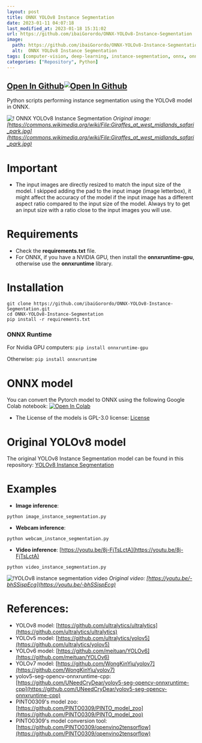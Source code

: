 ```yaml
---
layout: post
title: ONNX YOLOv8 Instance Segmentation
date: 2023-01-11 04:07:18 
last_modified_at: 2023-01-18 15:31:02 
url: https://github.com/ibaiGorordo/ONNX-YOLOv8-Instance-Segmentation
image:
  path: https://github.com/ibaiGorordo/ONNX-YOLOv8-Instance-Segmentation/raw/main/doc/img/detected_objects.jpg
  alt:  ONNX YOLOv8 Instance Segmentation
tags: [computer-vision, deep-learning, instance-segmentation, onnx, onnxruntime, opencv, segmentation, yolov8, python]
categories: ["Repository", Python]
---
```


## [Open In Github](https://github.com/ibaiGorordo/ONNX-YOLOv8-Instance-Segmentation)[![Open In Github](https://icons-for-free.com/download-icon-part+1+github-1320568339880199515_0.svg)](https://github.com/ibaiGorordo/ONNX-YOLOv8-Instance-Segmentation)

 Python scripts performing instance segmentation using the YOLOv8 model in ONNX.

![! ONNX YOLOv8 Instance Segmentation](https://github.com/ibaiGorordo/ONNX-YOLOv8-Instance-Segmentation/raw/main/doc/img/detected_objects.jpg)
*Original image: [https://commons.wikimedia.org/wiki/File:Giraffes_at_west_midlands_safari_park.jpg](https://commons.wikimedia.org/wiki/File:Giraffes_at_west_midlands_safari_park.jpg)*

# Important
- The input images are directly resized to match the input size of the model. I skipped adding the pad to the input image (image letterbox), it might affect the accuracy of the model if the input image has a different aspect ratio compared to the input size of the model. Always try to get an input size with a ratio close to the input images you will use.

# Requirements

 * Check the **requirements.txt** file.
 * For ONNX, if you have a NVIDIA GPU, then install the **onnxruntime-gpu**, otherwise use the **onnxruntime** library.

# Installation
```
git clone https://github.com/ibaiGorordo/ONNX-YOLOv8-Instance-Segmentation.git
cd ONNX-YOLOv8-Instance-Segmentation
pip install -r requirements.txt
```
### ONNX Runtime
For Nvidia GPU computers:
`pip install onnxruntime-gpu`

Otherwise:
`pip install onnxruntime`

# ONNX model
You can convert the Pytorch model to ONNX using the following Google Colab notebook:  [![Open In Colab](https://colab.research.google.com/assets/colab-badge.svg)](https://colab.research.google.com/drive/1oDEKz8FUCXtW-REhWy5N__PgTPjt3jm9?usp=sharing)
- The License of the models is GPL-3.0 license: [License](https://github.com/ultralytics/ultralytics/blob/master/LICENSE)

# Original YOLOv8 model
The original YOLOv8 Instance Segmentation model can be found in this repository: [YOLOv8 Instance Segmentation](https://github.com/ultralytics/ultralytics)

# Examples

 * **Image inference**:
 ```
 python image_instance_segmentation.py
 ```

 * **Webcam inference**:
 ```
 python webcam_instance_segmentation.py
 ```

 * **Video inference**: [https://youtu.be/8j-FjTsLctA](https://youtu.be/8j-FjTsLctA)
 ```
 python video_instance_segmentation.py
 ```
 ![!YOLOv8 instance segmentation video](https://github.com/ibaiGorordo/ONNX-YOLOv8-Instance-Segmentation/raw/main/doc/img/video_yolov8_segmentation.gif)
  *Original video: [https://youtu.be/-bhSSispEcg](https://youtu.be/-bhSSispEcg)*

# References:
* YOLOv8 model: [https://github.com/ultralytics/ultralytics](https://github.com/ultralytics/ultralytics)
* YOLOv5 model: [https://github.com/ultralytics/yolov5](https://github.com/ultralytics/yolov5)
* YOLOv6 model: [https://github.com/meituan/YOLOv6](https://github.com/meituan/YOLOv6)
* YOLOv7 model: [https://github.com/WongKinYiu/yolov7](https://github.com/WongKinYiu/yolov7)
* yolov5-seg-opencv-onnxruntime-cpp: [https://github.com/UNeedCryDear/yolov5-seg-opencv-onnxruntime-cpp](https://github.com/UNeedCryDear/yolov5-seg-opencv-onnxruntime-cpp)
* PINTO0309's model zoo: [https://github.com/PINTO0309/PINTO_model_zoo](https://github.com/PINTO0309/PINTO_model_zoo)
* PINTO0309's model conversion tool: [https://github.com/PINTO0309/openvino2tensorflow](https://github.com/PINTO0309/openvino2tensorflow)

